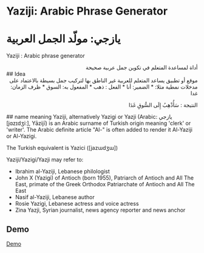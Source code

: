# Yaziji: Arabic Phrase Generator
# يازجي: مولّد الجمل العربية
Yaziji : Arabic phrase generator
<div dir="rtl">
أداة لمساعدة المتعلم في تكوين جمل عربية صحيحة
</div>
## Idea
<div dir="rtl">
موقع أو تطبيق يساعد المتعلم للعربية غير الناطق بها لتركيب جمل بسيطة بالاعتماد على مدخلات نمطية
مثلا:
* الضمير: أنا
* الفعل : ذهب
* المفعول به: السوق
* ظرف الزمان: غدا 

النتيجة :  سَأُذْهِبُ إِلَى السُّوقِ غَدَا

</div>
## name meaning
Yaziji, alternatively Yazigi or Yazji (Arabic: يازجي‎ [jɑzɪdʒiː], Yāzijī) is an Arabic surname of Turkish origin meaning 'clerk' or 'writer'. The Arabic definite article "Al-" is often added to render it Al-Yaziji or Al-Yazigi.

The Turkish equivalent is Yazici ([jazɯdʒɯ])

Yaziji/Yazigi/Yazji may refer to:

* Ibrahim al-Yaziji, Lebanese philologist
* John X (Yazigi) of Antioch (born 1955), Patriarch of Antioch and All The East, primate of the Greek Orthodox Patriarchate of Antioch and All The East
* Nasif al-Yaziji, Lebanese author
* Rosie Yazigi, Lebanese actress and voice actress
* Zina Yazji, Syrian journalist, news agency reporter and news anchor

## Demo

[Demo](http://tahadz.com/yaziji/) 